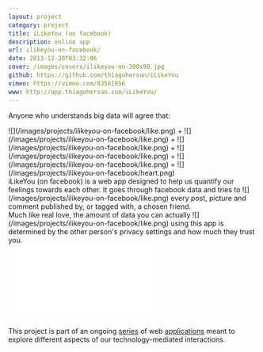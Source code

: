 ```yaml
---
layout: project
category: project
title: iLikeYou (on facebook)
description: online app
url: ilikeyou-on-facebook/
date: 2013-12-20T03:32:06
cover: /images/covers/ilikeyou-on-300x90.jpg
github: https://github.com/thiagohersan/iLikeYou
vimeo: https://vimeo.com/83561856
www: http://app.thiagohersan.com/iLikeYou/
---
```

Anyone who understands big data will agree that: 

<div class="inline-image-container">
  ![](/images/projects/ilikeyou-on-facebook/like.png) + ![](/images/projects/ilikeyou-on-facebook/like.png) + ![](/images/projects/ilikeyou-on-facebook/like.png) + ![](/images/projects/ilikeyou-on-facebook/like.png) + ![](/images/projects/ilikeyou-on-facebook/like.png) = ![](/images/projects/ilikeyou-on-facebook/heart.png)
</div>

<div class="inline-image-container">
  iLikeYou (on facebook) is a web app designed to help us quantify our feelings towards each other. It  goes through facebook data and tries to ![](/images/projects/ilikeyou-on-facebook/like.png) every post, picture and comment published by, or tagged with, a chosen friend.
</div>

<div class="inline-image-container">
  Much like real love, the amount of data you can actually ![](/images/projects/ilikeyou-on-facebook/like.png) using this app is determined by the other person's privacy settings and how much they trust you.
</div>

<div class="video-wrapper video-wrapper-16x9">
    <iframe src="//player.vimeo.com/video/83561856?title=0&amp;byline=0&amp;portrait=0" frameborder="0" webkitallowfullscreen="" mozallowfullscreen="" allowfullscreen=""></iframe>
</div>

This project is part of an ongoing [series](/project/ilikeme-on-facebook/ ) of web [applications](/project/ulikeme-on-facebook/) meant to explore different aspects of our technology-mediated interactions.
